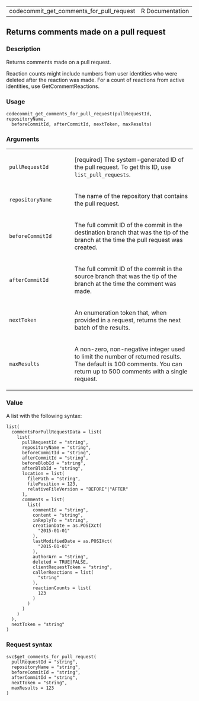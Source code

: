 <table style="width: 100%;">
<tbody>
<tr class="odd">
<td>codecommit_get_comments_for_pull_request</td>
<td style="text-align: right;">R Documentation</td>
</tr>
</tbody>
</table>

## Returns comments made on a pull request

### Description

Returns comments made on a pull request.

Reaction counts might include numbers from user identities who were
deleted after the reaction was made. For a count of reactions from
active identities, use GetCommentReactions.

### Usage

    codecommit_get_comments_for_pull_request(pullRequestId, repositoryName,
      beforeCommitId, afterCommitId, nextToken, maxResults)

### Arguments

<table>
<colgroup>
<col style="width: 35%" />
<col style="width: 65%" />
</colgroup>
<tbody>
<tr class="odd">
<td><code
id="codecommit_get_comments_for_pull_request_:_pullRequestId">pullRequestId</code></td>
<td><p>[required] The system-generated ID of the pull request. To get
this ID, use <code>list_pull_requests</code>.</p></td>
</tr>
<tr class="even">
<td><code
id="codecommit_get_comments_for_pull_request_:_repositoryName">repositoryName</code></td>
<td><p>The name of the repository that contains the pull
request.</p></td>
</tr>
<tr class="odd">
<td><code
id="codecommit_get_comments_for_pull_request_:_beforeCommitId">beforeCommitId</code></td>
<td><p>The full commit ID of the commit in the destination branch that
was the tip of the branch at the time the pull request was
created.</p></td>
</tr>
<tr class="even">
<td><code
id="codecommit_get_comments_for_pull_request_:_afterCommitId">afterCommitId</code></td>
<td><p>The full commit ID of the commit in the source branch that was
the tip of the branch at the time the comment was made.</p></td>
</tr>
<tr class="odd">
<td><code
id="codecommit_get_comments_for_pull_request_:_nextToken">nextToken</code></td>
<td><p>An enumeration token that, when provided in a request, returns
the next batch of the results.</p></td>
</tr>
<tr class="even">
<td><code
id="codecommit_get_comments_for_pull_request_:_maxResults">maxResults</code></td>
<td><p>A non-zero, non-negative integer used to limit the number of
returned results. The default is 100 comments. You can return up to 500
comments with a single request.</p></td>
</tr>
</tbody>
</table>

### Value

A list with the following syntax:

    list(
      commentsForPullRequestData = list(
        list(
          pullRequestId = "string",
          repositoryName = "string",
          beforeCommitId = "string",
          afterCommitId = "string",
          beforeBlobId = "string",
          afterBlobId = "string",
          location = list(
            filePath = "string",
            filePosition = 123,
            relativeFileVersion = "BEFORE"|"AFTER"
          ),
          comments = list(
            list(
              commentId = "string",
              content = "string",
              inReplyTo = "string",
              creationDate = as.POSIXct(
                "2015-01-01"
              ),
              lastModifiedDate = as.POSIXct(
                "2015-01-01"
              ),
              authorArn = "string",
              deleted = TRUE|FALSE,
              clientRequestToken = "string",
              callerReactions = list(
                "string"
              ),
              reactionCounts = list(
                123
              )
            )
          )
        )
      ),
      nextToken = "string"
    )

### Request syntax

    svc$get_comments_for_pull_request(
      pullRequestId = "string",
      repositoryName = "string",
      beforeCommitId = "string",
      afterCommitId = "string",
      nextToken = "string",
      maxResults = 123
    )
